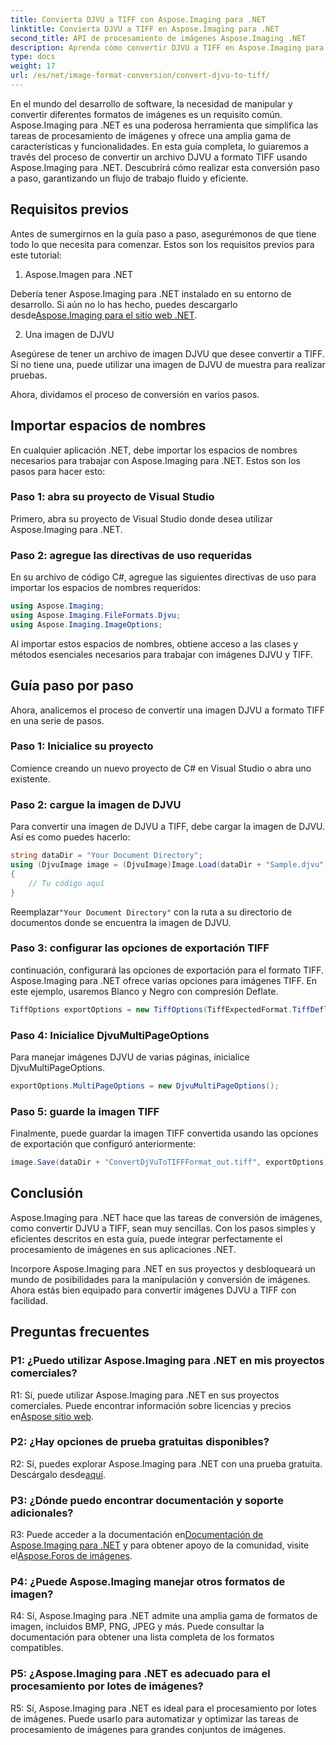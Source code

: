 ```yaml
---
title: Convierta DJVU a TIFF con Aspose.Imaging para .NET
linktitle: Convierta DJVU a TIFF en Aspose.Imaging para .NET
second_title: API de procesamiento de imágenes Aspose.Imaging .NET
description: Aprenda cómo convertir DJVU a TIFF en Aspose.Imaging para .NET, una herramienta versátil de manipulación de imágenes. Facilite sus tareas de conversión de imágenes.
type: docs
weight: 17
url: /es/net/image-format-conversion/convert-djvu-to-tiff/
---
```

En el mundo del desarrollo de software, la necesidad de manipular y convertir diferentes formatos de imágenes es un requisito común. Aspose.Imaging para .NET es una poderosa herramienta que simplifica las tareas de procesamiento de imágenes y ofrece una amplia gama de características y funcionalidades. En esta guía completa, lo guiaremos a través del proceso de convertir un archivo DJVU a formato TIFF usando Aspose.Imaging para .NET. Descubrirá cómo realizar esta conversión paso a paso, garantizando un flujo de trabajo fluido y eficiente.

## Requisitos previos

Antes de sumergirnos en la guía paso a paso, asegurémonos de que tiene todo lo que necesita para comenzar. Estos son los requisitos previos para este tutorial:

1. Aspose.Imagen para .NET

 Debería tener Aspose.Imaging para .NET instalado en su entorno de desarrollo. Si aún no lo has hecho, puedes descargarlo desde[Aspose.Imaging para el sitio web .NET](https://releases.aspose.com/imaging/net/).

2. Una imagen de DJVU

Asegúrese de tener un archivo de imagen DJVU que desee convertir a TIFF. Si no tiene una, puede utilizar una imagen de DJVU de muestra para realizar pruebas.

Ahora, dividamos el proceso de conversión en varios pasos.

## Importar espacios de nombres

En cualquier aplicación .NET, debe importar los espacios de nombres necesarios para trabajar con Aspose.Imaging para .NET. Estos son los pasos para hacer esto:

### Paso 1: abra su proyecto de Visual Studio

Primero, abra su proyecto de Visual Studio donde desea utilizar Aspose.Imaging para .NET.

### Paso 2: agregue las directivas de uso requeridas

En su archivo de código C#, agregue las siguientes directivas de uso para importar los espacios de nombres requeridos:

```csharp
using Aspose.Imaging;
using Aspose.Imaging.FileFormats.Djvu;
using Aspose.Imaging.ImageOptions;
```

Al importar estos espacios de nombres, obtiene acceso a las clases y métodos esenciales necesarios para trabajar con imágenes DJVU y TIFF.

## Guía paso por paso

Ahora, analicemos el proceso de convertir una imagen DJVU a formato TIFF en una serie de pasos.

### Paso 1: Inicialice su proyecto

Comience creando un nuevo proyecto de C# en Visual Studio o abra uno existente.

### Paso 2: cargue la imagen de DJVU

Para convertir una imagen de DJVU a TIFF, debe cargar la imagen de DJVU. Así es como puedes hacerlo:

```csharp
string dataDir = "Your Document Directory";
using (DjvuImage image = (DjvuImage)Image.Load(dataDir + "Sample.djvu"))
{
    // Tu código aquí
}
```

 Reemplazar`"Your Document Directory"` con la ruta a su directorio de documentos donde se encuentra la imagen de DJVU.

### Paso 3: configurar las opciones de exportación TIFF

continuación, configurará las opciones de exportación para el formato TIFF. Aspose.Imaging para .NET ofrece varias opciones para imágenes TIFF. En este ejemplo, usaremos Blanco y Negro con compresión Deflate.

```csharp
TiffOptions exportOptions = new TiffOptions(TiffExpectedFormat.TiffDeflateBw);
```

### Paso 4: Inicialice DjvuMultiPageOptions

Para manejar imágenes DJVU de varias páginas, inicialice DjvuMultiPageOptions.

```csharp
exportOptions.MultiPageOptions = new DjvuMultiPageOptions();
```

### Paso 5: guarde la imagen TIFF

Finalmente, puede guardar la imagen TIFF convertida usando las opciones de exportación que configuró anteriormente:

```csharp
image.Save(dataDir + "ConvertDjVuToTIFFFormat_out.tiff", exportOptions);
```

## Conclusión

Aspose.Imaging para .NET hace que las tareas de conversión de imágenes, como convertir DJVU a TIFF, sean muy sencillas. Con los pasos simples y eficientes descritos en esta guía, puede integrar perfectamente el procesamiento de imágenes en sus aplicaciones .NET.

Incorpore Aspose.Imaging para .NET en sus proyectos y desbloqueará un mundo de posibilidades para la manipulación y conversión de imágenes. Ahora estás bien equipado para convertir imágenes DJVU a TIFF con facilidad.

## Preguntas frecuentes

### P1: ¿Puedo utilizar Aspose.Imaging para .NET en mis proyectos comerciales?

R1: Sí, puede utilizar Aspose.Imaging para .NET en sus proyectos comerciales. Puede encontrar información sobre licencias y precios en[Aspose sitio web](https://purchase.aspose.com/buy).

### P2: ¿Hay opciones de prueba gratuitas disponibles?

 R2: Sí, puedes explorar Aspose.Imaging para .NET con una prueba gratuita. Descárgalo desde[aquí](https://releases.aspose.com/).

### P3: ¿Dónde puedo encontrar documentación y soporte adicionales?

 R3: Puede acceder a la documentación en[Documentación de Aspose.Imaging para .NET](https://reference.aspose.com/imaging/net/) y para obtener apoyo de la comunidad, visite el[Aspose.Foros de imágenes](https://forum.aspose.com/).

### P4: ¿Puede Aspose.Imaging manejar otros formatos de imagen?

R4: Sí, Aspose.Imaging para .NET admite una amplia gama de formatos de imagen, incluidos BMP, PNG, JPEG y más. Puede consultar la documentación para obtener una lista completa de los formatos compatibles.

### P5: ¿Aspose.Imaging para .NET es adecuado para el procesamiento por lotes de imágenes?

R5: Sí, Aspose.Imaging para .NET es ideal para el procesamiento por lotes de imágenes. Puede usarlo para automatizar y optimizar las tareas de procesamiento de imágenes para grandes conjuntos de imágenes.
